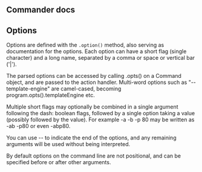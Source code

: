 ## Commander docs

## Options

Options are defined with the `.option()` method, also serving as documentation for the options. Each option can have a short flag (single character) and a long name, separated by a comma or space or vertical bar ('|').

The parsed options can be accessed by calling .opts() on a Command object, and are passed to the action handler. Multi-word options such as "--template-engine" are camel-cased, becoming program.opts().templateEngine etc.

Multiple short flags may optionally be combined in a single argument following the dash: boolean flags, followed by a single option taking a value (possibly followed by the value). For example -a -b -p 80 may be written as -ab -p80 or even -abp80.

You can use -- to indicate the end of the options, and any remaining arguments will be used without being interpreted.

By default options on the command line are not positional, and can be specified before or after other arguments.
